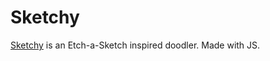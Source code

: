 # Sketchy

[Sketchy](https://shawnhutchison.github.io/Sketchy) is an Etch-a-Sketch inspired doodler. Made with JS.